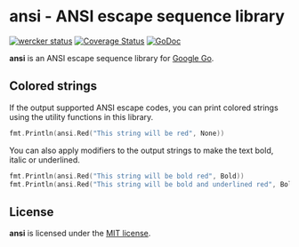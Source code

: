 ansi - ANSI escape sequence library
===================================

[![wercker status](https://app.wercker.com/status/387e7da9a8e93d6b23892db0ea3ecf51/s/master "wercker status")](https://app.wercker.com/project/bykey/387e7da9a8e93d6b23892db0ea3ecf51)
[![Coverage Status](https://coveralls.io/repos/zhevron/ansi/badge.svg?branch=master&service=github)](https://coveralls.io/github/zhevron/ansi?branch=master)
[![GoDoc](https://godoc.org/github.com/zhevron/ansi?status.svg)](https://godoc.org/github.com/zhevron/ansi)

**ansi** is an ANSI escape sequence library for [Google Go](https://golang.org).

## Colored strings

If the output supported ANSI escape codes, you can print colored strings using
the utility functions in this library.

```go
fmt.Println(ansi.Red("This string will be red", None))
```

You can also apply modifiers to the output strings to make the text bold, italic
or underlined.

```go
fmt.Println(ansi.Red("This string will be bold red", Bold))
fmt.Println(ansi.Red("This string will be bold and underlined red", Bold|Underline))
```

## License

**ansi** is licensed under the [MIT license](http://opensource.org/licenses/MIT).
